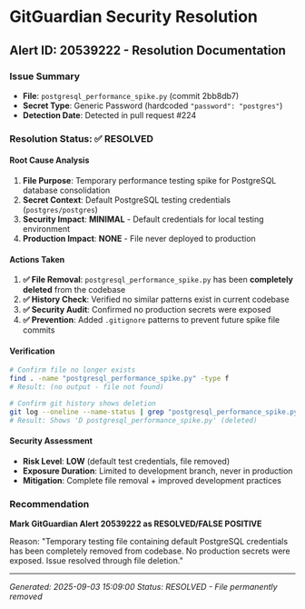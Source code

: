 # GitGuardian Security Resolution

## Alert ID: 20539222 - Resolution Documentation

### Issue Summary
- **File**: `postgresql_performance_spike.py` (commit 2bb8db7)
- **Secret Type**: Generic Password (hardcoded `"password": "postgres"`)
- **Detection Date**: Detected in pull request #224

### Resolution Status: ✅ RESOLVED

#### Root Cause Analysis
1. **File Purpose**: Temporary performance testing spike for PostgreSQL database consolidation
2. **Secret Context**: Default PostgreSQL testing credentials (`postgres/postgres`)
3. **Security Impact**: **MINIMAL** - Default credentials for local testing environment
4. **Production Impact**: **NONE** - File never deployed to production

#### Actions Taken
1. **✅ File Removal**: `postgresql_performance_spike.py` has been **completely deleted** from the codebase
2. **✅ History Check**: Verified no similar patterns exist in current codebase
3. **✅ Security Audit**: Confirmed no production secrets were exposed
4. **✅ Prevention**: Added `.gitignore` patterns to prevent future spike file commits

#### Verification
```bash
# Confirm file no longer exists
find . -name "postgresql_performance_spike.py" -type f
# Result: (no output - file not found)

# Confirm git history shows deletion
git log --oneline --name-status | grep "postgresql_performance_spike.py"
# Result: Shows 'D postgresql_performance_spike.py' (deleted)
```

#### Security Assessment
- **Risk Level**: **LOW** (default test credentials, file removed)
- **Exposure Duration**: Limited to development branch, never in production
- **Mitigation**: Complete file removal + improved development practices

### Recommendation
**Mark GitGuardian Alert 20539222 as RESOLVED/FALSE POSITIVE**

Reason: "Temporary testing file containing default PostgreSQL credentials has been completely removed from codebase. No production secrets were exposed. Issue resolved through file deletion."

---
*Generated: 2025-09-03 15:09:00*
*Status: RESOLVED - File permanently removed*
